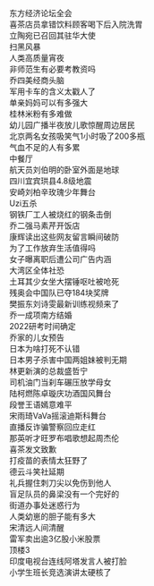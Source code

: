 东方经济论坛全会  
喜茶店员拿错饮料顾客喝下后入院洗胃  
立陶宛已召回其驻华大使  
扫黑风暴  
人类高质量宵夜  
非师范生有必要考教资吗  
乔四美经商头脑  
军用卡车的含义太戳人了  
单亲妈妈可以有多强大  
桂林米粉有多难做  
幼儿园广播半夜放儿歌惊醒周边居民  
北京两名女孩吸笑气1小时吸了200多瓶  
气血不足的人有多累  
中餐厅  
航天员刘伯明的卧室外面是地球  
四川宜宾珙县4.8级地震  
安崎刘柏辛玫瑰少年舞台  
Uzi五杀  
钢铁厂工人被烧红的钢条击倒  
乔二强马素芹开饭店  
康辉读出这些网友留言瞬间破防  
为了工作放弃生活值得吗  
女子曝离职后遭公司广告内涵  
大湾区全体社恐  
土耳其少女坐大摆锤呕吐被呛死  
残奥会中国队已夺184块奖牌  
樊振东刘诗雯最新训练视频来了  
乔一成项南方结婚  
2022研考时间确定  
乔家的儿女预告  
日本为啥打死不认错  
日本男子杀害中国两姐妹被判无期  
林更新演的总裁盛哲宁  
司机油门当刹车碾压放学母女  
陆柯燃陈卓璇庆功酒国风舞台  
段誉王语嫣意难平  
宋雨琦VaVa摇滚迪斯科舞台  
直播反诈骗警察回应走红  
那英听才旺罗布唱歌想起周杰伦  
喜茶发文致歉  
打疫苗的表情太狂野了  
德云斗笑社延期  
礼兵握住刺刀尖以免伤到他人  
盲足队员的鼻梁没有一个完好的  
街道办事处迷惑行为  
人类幼崽的胆子能有多大  
宋清远人间清醒  
雷军卖出逾3亿股小米股票  
顶楼3  
印度电视台连线阿塔发言人被打脸  
小学生班长竞选演讲太硬核了  
